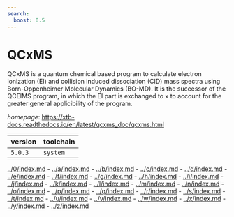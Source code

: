```yaml
---
search:
  boost: 0.5
---
```

# QCxMS

QCxMS is a quantum chemical based program to calculate electron ionization (EI)  and collision induced dissociation (CID) mass spectra using Born-Oppenheimer Molecular Dynamics  (BO-MD). It is the successor of the QCEIMS program, in which the EI part is exchanged to x to  account for the greater general applicibility of the program.

*homepage*: <https://xtb-docs.readthedocs.io/en/latest/qcxms_doc/qcxms.html>

version | toolchain
--------|----------
``5.0.3`` | ``system``

[../0/index.md](0) - [../a/index.md](a) - [../b/index.md](b) - [../c/index.md](c) - [../d/index.md](d) - [../e/index.md](e) - [../f/index.md](f) - [../g/index.md](g) - [../h/index.md](h) - [../i/index.md](i) - [../j/index.md](j) - [../k/index.md](k) - [../l/index.md](l) - [../m/index.md](m) - [../n/index.md](n) - [../o/index.md](o) - [../p/index.md](p) - [../q/index.md](q) - [../r/index.md](r) - [../s/index.md](s) - [../t/index.md](t) - [../u/index.md](u) - [../v/index.md](v) - [../w/index.md](w) - [../x/index.md](x) - [../y/index.md](y) - [../z/index.md](z)

